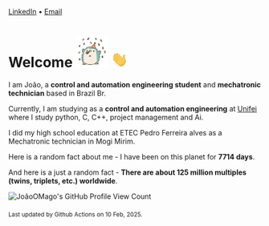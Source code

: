 [LinkedIn](https://www.linkedin.com/in/joão-pedro-gozzoli-b95641301/) &bull;
[Email](joaopedrogozzoli@gmail.com)

# Welcome <img src="happy.gif" height="64px" /> <img src="wave.gif" height="32px" />

I am João, a  **control and automation engineering student** and **mechatronic technician** based in Brazil Br.

Currently, I am studying as a **control and automation engineering** at [Unifei](https://unifei.edu.br) where I study python, C, C++, project management and Ai.

I did my high school education at ETEC Pedro Ferreira alves as a Mechatronic technician in Mogi Mirim.

Here is a random fact about me - I have been on this planet for **7714 days**.

And here is a just a random fact -  **There are about 125 million multiples (twins, triplets, etc.) worldwide**.

![JoãoOMago's GitHub Profile View Count](https://komarev.com/ghpvc/?username=JoaoOMago)

<sub>Last updated by Github Actions on 10 Feb, 2025.</sub>

